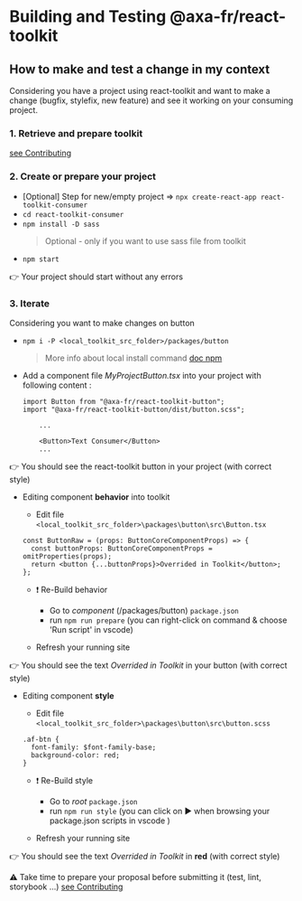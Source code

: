 # Building and Testing @axa-fr/react-toolkit

## How to make and test a change in my context

Considering you have a project using react-toolkit and want to make a change (bugfix, stylefix, new feature) and see it working on your consuming project.

### 1. Retrieve and prepare toolkit

[see Contributing](./../CONTRIBUTING.md#installation)

### 2. Create or prepare your project

- [Optional] Step for new/empty project => `npx create-react-app react-toolkit-consumer`
- `cd react-toolkit-consumer`
- `npm install -D sass`
  > Optional - only if you want to use sass file from toolkit
- `npm start`

👉 Your project should start without any errors

### 3. Iterate

Considering you want to make changes on button

- `npm i -P <local_toolkit_src_folder>/packages/button`
  > More info about local install command [doc npm](https://docs.npmjs.com/cli/v7/commands/npm-install)
- Add a component file _MyProjectButton.tsx_ into your project with following content :

  ```
  import Button from "@axa-fr/react-toolkit-button";
  import "@axa-fr/react-toolkit-button/dist/button.scss";

      ...

      <Button>Text Consumer</Button>
      ...
  ```

👉 You should see the react-toolkit button in your project (with correct style)

- Editing component **behavior** into toolkit

  - Edit file `<local_toolkit_src_folder>\packages\button\src\Button.tsx`

  ```
  const ButtonRaw = (props: ButtonCoreComponentProps) => {
    const buttonProps: ButtonCoreComponentProps = omitProperties(props);
    return <button {...buttonProps}>Overrided in Toolkit</button>;
  };
  ```

  - ❗ Re-Build behavior

    - Go to _component_ (/packages/button) `package.json`
    - run `npm run prepare` (you can right-click on command & choose 'Run script' in vscode)

  - Refresh your running site

👉 You should see the text _Overrided in Toolkit_ in your button (with correct style)

- Editing component **style**

  - Edit file `<local_toolkit_src_folder>\packages\button\src\button.scss`

  ```
  .af-btn {
    font-family: $font-family-base;
    background-color: red;
  }
  ```

  - ❗ Re-Build style

    - Go to _root_ `package.json`
    - run `npm run style` (you can click on ▶️ when browsing your package.json scripts in vscode )

  - Refresh your running site

👉 You should see the text _Overrided in Toolkit_ in **red** (with correct style)

⚠️ Take time to prepare your proposal before submitting it (test, lint, storybook ...) [see Contributing](./../CONTRIBUTING.md)
